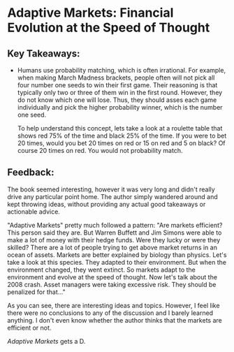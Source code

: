 # Adaptive Markets: Financial Evolution at the Speed of Thought
## Key Takeaways:
- Humans use probability matching, which is often irrational. For example, when making March Madness brackets, people often will not pick all four number one seeds to win their first game. Their reasoning is that typically only two or three of them win in the first round. However, they do not know which one will lose. Thus, they should asses each game individually and pick the higher probability winner, which is the number one seed.

  To help understand this concept, lets take a look at a roulette table that shows red 75% of the time and black 25% of the time. If you were to bet 20 times, would you bet 20 times on red or 15 on red and 5 on black? Of course 20 times on red. You would not probability match.

## Feedback:
The book seemed interesting, however it was very long and didn't really drive any particular point home. The author simply wandered around and kept throwing ideas, without providing any actual good takeaways or actionable advice.

"Adaptive Markets" pretty much followed a pattern: "Are markets efficient? This person said they are. But Warren Buffett and Jim Simons were able to make a lot of money with their hedge funds. Were they lucky or were they skilled?
There are a lot of people trying to get above market returns in an ocean of assets. Markets are better explained by biology than physics. Let's take a look at this species. They adapted to their environment. But when the environment
changed, they went extinct. So markets adapt to the environment and evolve at the speed of thought. Now let's talk about the 2008 crash. Asset managers were taking excessive risk. They should be penalized for that..."

As you can see, there are interesting ideas and topics. However, I feel like there were no conclusions to any of the discussion and I barely learned anything. I don't even know whether the author thinks that the markets are efficient or not.

*Adaptive Markets* gets a D.
